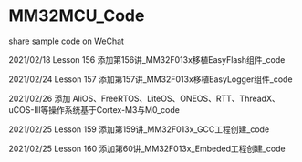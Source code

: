 # MM32MCU_Code
share sample code on WeChat

2021/02/18 Lesson 156   添加第156讲_MM32F013x移植EasyFlash组件_code

2021/02/24 Lesson 157   添加第157讲_MM32F013x移植EasyLogger组件_code

2021/02/26 添加 AliOS、FreeRTOS、LiteOS、ONEOS、RTT、ThreadX、uCOS-Ⅲ等操作系统基于Cortex-M3与M0_code

2021/02/25 Lesson 159   添加第159讲_MM32F013x_GCC工程创建_code

2021/02/25 Lesson 160   添加第60讲_MM32F013x_Embeded工程创建_code